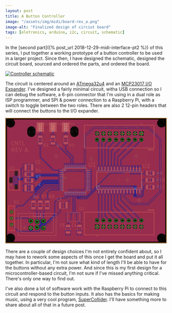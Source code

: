 ```yaml
---
layout: post
title: A Button Controller
image: "/assets/img/midi/board-rev_a.png"
image-alt: "Finalized design of circiut board"
tags: [eletronics, arduino, i2c, circuit, schematic]
---
```


In the [second part]({% post_url 2018-12-29-midi-interface-pt2 %}) of this series, I put together a
working prototype of a button controller to be used in a larger project. Since then, I have designed
the schematic, designed the circuit board, sourced and ordered the parts, and ordered the
board.

[![Controller
schematic](/assets/img/midi/schematic-rev_a.webp)](/assets/img/midi/schematic-rev_a.webp)

The circuit is centered around an [ATmega32u4](https://www.microchip.com/wwwproducts/en/ATmega32u4)
and an [MCP23017 I/O Expander](https://www.microchip.com/wwwproducts/en/MCP23017). I've designed a
fairly minimal circuit, witha USB connection so I can debug the software, a 6-pin connector that I'm
using in a dual role as ISP programmer, and SPI & power connection to a Raspberry Pi, with a switch
to toggle between the two roles. There are also 2 12-pin headers that will connect the buttons to
the I/O expander.

[![Controller schematic](/assets/img/midi/board-rev_a.webp)](/assets/img/midi/board-rev_a.webp)

There are a couple of design choices I'm not entirely confident about, so I may have to rework some
aspects of this once I get the board and put it all together. In particular, I'm not sure what kind
of length I'll be able to have for the buttons without any extra power. And since this is my first
design for a microcontroller-based circuit, I'm not sure if I've missed anything critical. There's
only one way to find out. 

I've also done a lot of software work with the Raspberry Pi to connect to this circuit and respond
to the button inputs. It also has the basics for making music, using a very cool program,
[SuperCollider](https://supercollider.github.io/). I'll have something more to share about all of
that in a future post. 

